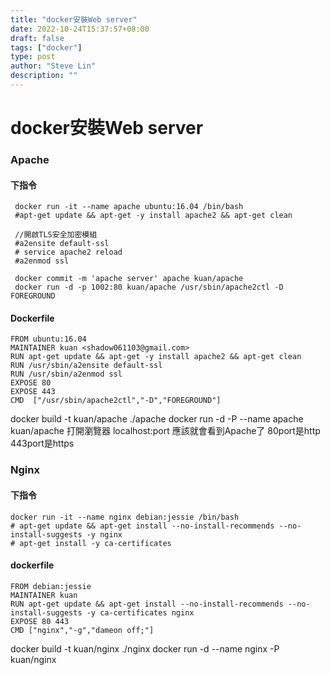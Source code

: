 ```yaml
---
title: "docker安裝Web server"
date: 2022-10-24T15:37:57+08:00
draft: false
tags: ["docker"]
type: post
author: "Steve Lin"
description: ""
---
```


# docker安裝Web server
### Apache
#### 下指令
```
 docker run -it --name apache ubuntu:16.04 /bin/bash
 #apt-get update && apt-get -y install apache2 && apt-get clean
 
 //開啟TLS安全加密模組
 #a2ensite default-ssl
 # service apache2 reload
 #a2enmod ssl
 
 docker commit -m 'apache server' apache kuan/apache
 docker run -d -p 1002:80 kuan/apache /usr/sbin/apache2ctl -D FOREGROUND
```
#### Dockerfile
```
FROM ubuntu:16.04
MAINTAINER kuan <shadow061103@gmail.com>
RUN apt-get update && apt-get -y install apache2 && apt-get clean
RUN /usr/sbin/a2ensite default-ssl
RUN /usr/sbin/a2enmod ssl
EXPOSE 80
EXPOSE 443
CMD  ["/usr/sbin/apache2ctl","-D","FOREGROUND"]
```
docker build -t kuan/apache ./apache
docker run -d -P --name apache kuan/apache
打開瀏覽器 localhost:port 應該就會看到Apache了
80port是http 443port是https

### Nginx
#### 下指令
```
docker run -it --name nginx debian:jessie /bin/bash
# apt-get update && apt-get install --no-install-recommends --no-install-suggests -y nginx
# apt-get install -y ca-certificates
```
#### dockerfile
```
FROM debian:jessie
MAINTAINER kuan
RUN apt-get update && apt-get install --no-install-recommends --no-install-suggests -y ca-certificates nginx
EXPOSE 80 443
CMD ["nginx","-g","dameon off;"]
```
docker build -t kuan/nginx ./nginx
docker run -d --name nginx -P kuan/nginx